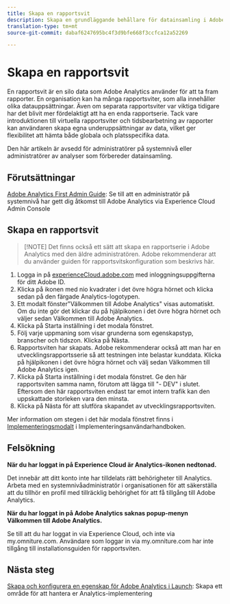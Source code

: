 ```yaml
---
title: Skapa en rapportsvit
description: Skapa en grundläggande behållare för datainsamling i Adobe Analytics.
translation-type: tm+mt
source-git-commit: dabaf6247695bc4f3d9bfe668f3ccfca12a52269

---
```



# Skapa en rapportsvit

En rapportsvit är en silo data som Adobe Analytics använder för att ta fram rapporter. En organisation kan ha många rapportsviter, som alla innehåller olika datauppsättningar. Även om separata rapportsviter var viktiga tidigare har det blivit mer fördelaktigt att ha en enda rapportserie. Tack vare introduktionen till virtuella rapportsviter och tidsbearbetning av rapporter kan användaren skapa egna underuppsättningar av data, vilket ger flexibilitet att hämta både globala och platsspecifika data.

Den här artikeln är avsedd för administratörer på systemnivå eller administratörer av analyser som förbereder datainsamling.

## Förutsättningar

[Adobe Analytics First Admin Guide](first-admin-guide.md): Se till att en administratör på systemnivå har gett dig åtkomst till Adobe Analytics via Experience Cloud Admin Console

## Skapa en rapportsvit

>[!NOTE] Det finns också ett sätt att skapa en rapportserie i Adobe Analytics med den äldre administratören. Adobe rekommenderar att du använder guiden för rapportsvitskonfiguration som beskrivs här.

1. Logga in på [experienceCloud.adobe.com](https://experiencecloud.adobe.com) med inloggningsuppgifterna för ditt Adobe ID.
1. Klicka på ikonen med nio kvadrater i det övre högra hörnet och klicka sedan på den färgade Analytics-logotypen.
1. Ett modalt fönster&quot;Välkommen till Adobe Analytics&quot; visas automatiskt. Om du inte gör det klickar du på hjälpikonen i det övre högra hörnet och väljer sedan Välkommen till Adobe Analytics.
1. Klicka på Starta inställning i det modala fönstret.
1. Följ varje uppmaning som visar grunderna som egenskapstyp, branscher och tidszon. Klicka på Nästa.
1. Rapportsviten har skapats. Adobe rekommenderar också att man har en utvecklingsrapportsserie så att testningen inte belastar kunddata. Klicka på hjälpikonen i det övre högra hörnet och välj sedan Välkommen till Adobe Analytics igen.
1. Klicka på Starta inställning i det modala fönstret.
Ge den här rapportsviten samma namn, förutom att lägga till &quot;- DEV&quot; i slutet. Eftersom den här rapportsviten endast tar emot intern trafik kan den uppskattade storleken vara den minsta.
1. Klicka på Nästa för att slutföra skapandet av utvecklingsrapportsviten.

Mer information om stegen i det här modala fönstret finns i [Implementeringsmodalt](/help/implement/prepare/implementation-modal.md) i Implementeringsanvändarhandboken.

## Felsökning

**När du har loggat in på Experience Cloud är Analytics-ikonen nedtonad.**

Det innebär att ditt konto inte har tilldelats rätt behörigheter till Analytics. Arbeta med en systemnivåadministratör i organisationen för att säkerställa att du tillhör en profil med tillräcklig behörighet för att få tillgång till Adobe Analytics.

**När du har loggat in på Adobe Analytics saknas popup-menyn Välkommen till Adobe Analytics.**

Se till att du har loggat in via Experience Cloud, och inte via my.omniture.com. Användare som loggar in via my.omniture.com har inte tillgång till installationsguiden för rapportsviten.

## Nästa steg

[Skapa och konfigurera en egenskap för Adobe Analytics i Launch](/help/implement/launch/create-analytics-property.md): Skapa ett område för att hantera er Analytics-implementering
